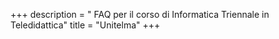 +++
description = " FAQ per il corso di Informatica Triennale in Teledidattica"
title = "Unitelma"
+++
